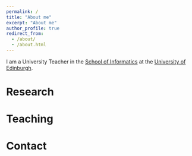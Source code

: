 ```yaml
---
permalink: /
title: "About me"
excerpt: "About me"
author_profile: true
redirect_from: 
  - /about/
  - /about.html
---
```


I am a University Teacher in the [School of Informatics](http://www.ed.ac.uk/informatics/) 
at the [University of Edinburgh](http://www.ed.ac.uk/).

# Research

# Teaching

# Contact
